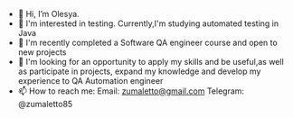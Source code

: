 - 👋 Hi, I’m Olesya. 
- 👀 I'm interested in testing. Currently,I'm studying automated testing in Java
- 🌱 I'm recently completed a Software QA engineer course and open to new projects
- 💞️ I'm looking for an opportunity to apply my skills and be useful,as well as participate in projects,
     expand my knowledge and develop my experience to QA Automation engineer
- 📫 How to reach me: Email: zumaletto@gmail.com
                      Telegram: @zumaletto85


<!---
Zumaletto/Zumaletto is a ✨ special ✨ repository because its `README.md` (this file) appears on your GitHub profile.
You can click the Preview link to take a look at your changes.
--->
